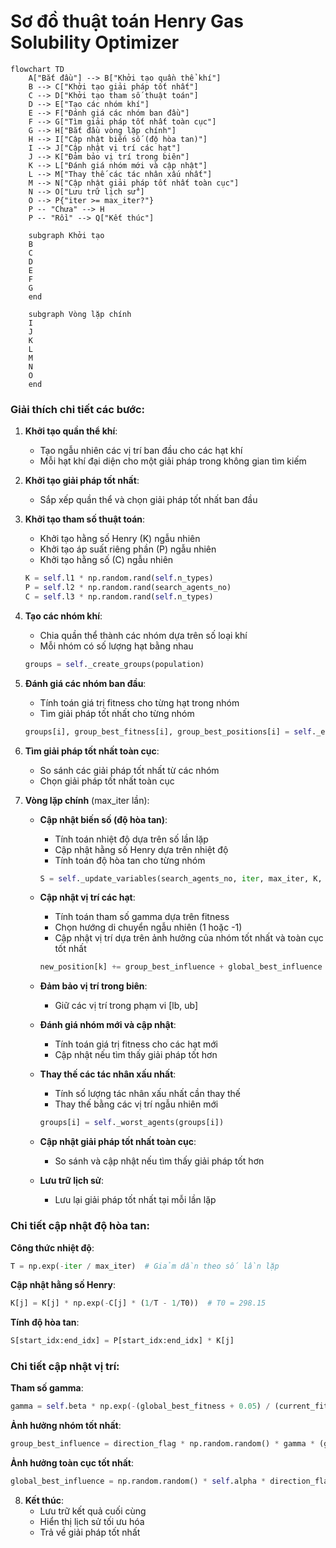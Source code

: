 # Sơ đồ thuật toán Henry Gas Solubility Optimizer

```mermaid
flowchart TD
    A["Bắt đầu"] --> B["Khởi tạo quần thể khí"]
    B --> C["Khởi tạo giải pháp tốt nhất"]
    C --> D["Khởi tạo tham số thuật toán"]
    D --> E["Tạo các nhóm khí"]
    E --> F["Đánh giá các nhóm ban đầu"]
    F --> G["Tìm giải pháp tốt nhất toàn cục"]
    G --> H["Bắt đầu vòng lặp chính"]
    H --> I["Cập nhật biến số (độ hòa tan)"]
    I --> J["Cập nhật vị trí các hạt"]
    J --> K["Đảm bảo vị trí trong biên"]
    K --> L["Đánh giá nhóm mới và cập nhật"]
    L --> M["Thay thế các tác nhân xấu nhất"]
    M --> N["Cập nhật giải pháp tốt nhất toàn cục"]
    N --> O["Lưu trữ lịch sử"]
    O --> P{"iter >= max_iter?"}
    P -- "Chưa" --> H
    P -- "Rồi" --> Q["Kết thúc"]
    
    subgraph Khởi tạo
    B
    C
    D
    E
    F
    G
    end
    
    subgraph Vòng lặp chính
    I
    J
    K
    L
    M
    N
    O
    end
```

### Giải thích chi tiết các bước:

1. **Khởi tạo quần thể khí**:
   - Tạo ngẫu nhiên các vị trí ban đầu cho các hạt khí
   - Mỗi hạt khí đại diện cho một giải pháp trong không gian tìm kiếm

2. **Khởi tạo giải pháp tốt nhất**:
   - Sắp xếp quần thể và chọn giải pháp tốt nhất ban đầu

3. **Khởi tạo tham số thuật toán**:
   - Khởi tạo hằng số Henry (K) ngẫu nhiên
   - Khởi tạo áp suất riêng phần (P) ngẫu nhiên
   - Khởi tạo hằng số (C) ngẫu nhiên
   ```python
   K = self.l1 * np.random.rand(self.n_types)
   P = self.l2 * np.random.rand(search_agents_no)
   C = self.l3 * np.random.rand(self.n_types)
   ```

4. **Tạo các nhóm khí**:
   - Chia quần thể thành các nhóm dựa trên số loại khí
   - Mỗi nhóm có số lượng hạt bằng nhau
   ```python
   groups = self._create_groups(population)
   ```

5. **Đánh giá các nhóm ban đầu**:
   - Tính toán giá trị fitness cho từng hạt trong nhóm
   - Tìm giải pháp tốt nhất cho từng nhóm
   ```python
   groups[i], group_best_fitness[i], group_best_positions[i] = self._evaluate_group(groups[i], None, True)
   ```

6. **Tìm giải pháp tốt nhất toàn cục**:
   - So sánh các giải pháp tốt nhất từ các nhóm
   - Chọn giải pháp tốt nhất toàn cục

7. **Vòng lặp chính** (max_iter lần):
   - **Cập nhật biến số (độ hòa tan)**:
     * Tính toán nhiệt độ dựa trên số lần lặp
     * Cập nhật hằng số Henry dựa trên nhiệt độ
     * Tính toán độ hòa tan cho từng nhóm
     ```python
     S = self._update_variables(search_agents_no, iter, max_iter, K, P, C)
     ```
   
   - **Cập nhật vị trí các hạt**:
     * Tính toán tham số gamma dựa trên fitness
     * Chọn hướng di chuyển ngẫu nhiên (1 hoặc -1)
     * Cập nhật vị trí dựa trên ảnh hưởng của nhóm tốt nhất và toàn cục tốt nhất
     ```python
     new_position[k] += group_best_influence + global_best_influence
     ```
   
   - **Đảm bảo vị trí trong biên**:
     * Giữ các vị trí trong phạm vi [lb, ub]
   
   - **Đánh giá nhóm mới và cập nhật**:
     * Tính toán giá trị fitness cho các hạt mới
     * Cập nhật nếu tìm thấy giải pháp tốt hơn
   
   - **Thay thế các tác nhân xấu nhất**:
     * Tính số lượng tác nhân xấu nhất cần thay thế
     * Thay thế bằng các vị trí ngẫu nhiên mới
     ```python
     groups[i] = self._worst_agents(groups[i])
     ```
   
   - **Cập nhật giải pháp tốt nhất toàn cục**:
     * So sánh và cập nhật nếu tìm thấy giải pháp tốt hơn
   
   - **Lưu trữ lịch sử**:
     * Lưu lại giải pháp tốt nhất tại mỗi lần lặp

### Chi tiết cập nhật độ hòa tan:

**Công thức nhiệt độ**:
```python
T = np.exp(-iter / max_iter)  # Giảm dần theo số lần lặp
```

**Cập nhật hằng số Henry**:
```python
K[j] = K[j] * np.exp(-C[j] * (1/T - 1/T0))  # T0 = 298.15
```

**Tính độ hòa tan**:
```python
S[start_idx:end_idx] = P[start_idx:end_idx] * K[j]
```

### Chi tiết cập nhật vị trí:

**Tham số gamma**:
```python
gamma = self.beta * np.exp(-(global_best_fitness + 0.05) / (current_fitness + 0.05))
```

**Ảnh hưởng nhóm tốt nhất**:
```python
group_best_influence = direction_flag * np.random.random() * gamma * (group_best_positions[i][k] - groups[i][j].position[k])
```

**Ảnh hưởng toàn cục tốt nhất**:
```python
global_best_influence = np.random.random() * self.alpha * direction_flag * (S[i * group_size + j] * global_best_position[k] - groups[i][j].position[k])
```

8. **Kết thúc**:
   - Lưu trữ kết quả cuối cùng
   - Hiển thị lịch sử tối ưu hóa
   - Trả về giải pháp tốt nhất
